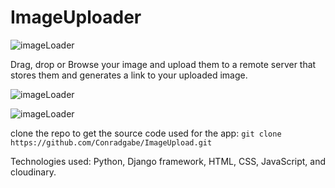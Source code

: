 # ImageUploader

![imageLoader](https://res.cloudinary.com/dc4zo7mdb/image/upload/v1/media/images/image_zjb2fp)

Drag, drop or Browse your image and upload them to a remote server that stores them and generates a link to your uploaded image.

![imageLoader](https://res.cloudinary.com/dc4zo7mdb/image/upload/v1/media/images/image3_t6tynb)

![imageLoader](https://res.cloudinary.com/dc4zo7mdb/image/upload/v1/media/images/image4_za18eg)

clone the repo to get the source code used for the app:
``git clone https://github.com/Conradgabe/ImageUpload.git``

Technologies used: Python, Django framework, HTML, CSS, JavaScript, and cloudinary.
